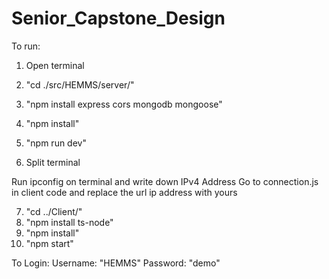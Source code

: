 # Senior_Capstone_Design

To run:

1. Open terminal

2. "cd ./src/HEMMS/server/"
3. "npm install express cors mongodb mongoose"
4. "npm install"
5. "npm run dev"

6. Split terminal

Run ipconfig on terminal and write down IPv4 Address
Go to connection.js in client code and replace the url ip address with yours

7. "cd ../Client/"
8. "npm install ts-node"
9. "npm install"
10. "npm start"


To Login: 
Username: "HEMMS"
Password: "demo"
